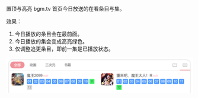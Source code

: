 置顶与高亮 bgm.tv 首页今日放送的在看条目与集。

效果：

1. 今日播放的条目会在最前面。
2. 今日播放的集会变成高亮绿色。
3. 仅调整追更条目，即前一集是已播放状态。

![](https://raw.githubusercontent.com/kjtsune/UserScripts/main/bgmAirToday/screenshot.png)
